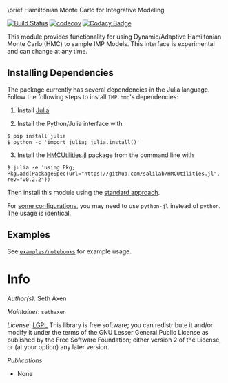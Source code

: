 \brief Hamiltonian Monte Carlo for Integrative Modeling

[![Build Status](https://travis-ci.org/salilab/hmc.svg?branch=master)](https://travis-ci.org/salilab/hmc)
[![codecov](https://codecov.io/gh/salilab/hmc/branch/master/graph/badge.svg)](https://codecov.io/gh/salilab/hmc)
[![Codacy Badge](https://api.codacy.com/project/badge/Grade/bcced071b3f541449d723a774ea09026)](https://www.codacy.com/app/salilab/hmc?utm_source=github.com&amp;utm_medium=referral&amp;utm_content=salilab/hmc&amp;utm_campaign=Badge_Grade)

This module provides functionality for using Dynamic/Adaptive Hamiltonian
Monte Carlo (HMC) to sample IMP Models. This interface is experimental and
can change at any time.

## Installing Dependencies

The package currently has several dependencies in the Julia language. Follow
the following steps to install `IMP.hmc`'s dependencies:

1. Install [Julia](https://julialang.org/downloads/)

2. Install the Python/Julia interface with

```console
$ pip install julia
$ python -c 'import julia; julia.install()'
```

3. Install the [HMCUtilities.jl](https://github.com/salilab/HMCUtilities.jl)
package from the command line with

```console
$ julia -e 'using Pkg; Pkg.add(PackageSpec(url="https://github.com/salilab/HMCUtilities.jl", rev="v0.2.2"))'
```

Then install this module using the
[standard approach](https://integrativemodeling.org/nightly/doc/manual/outoftree.html).

For [some configurations](https://pyjulia.readthedocs.io/en/latest/troubleshooting.html),
you may need to use `python-jl` instead of `python`. The usage is identical.

## Examples

See [`examples/notebooks`](examples/notebooks) for example usage.

# Info

_Author(s)_: Seth Axen

_Maintainer_: `sethaxen`

_License_: [LGPL](http://www.gnu.org/licenses/old-licenses/lgpl-2.1.html)
This library is free software; you can redistribute it and/or
modify it under the terms of the GNU Lesser General Public
License as published by the Free Software Foundation; either
version 2 of the License, or (at your option) any later version.

_Publications_:
- None
